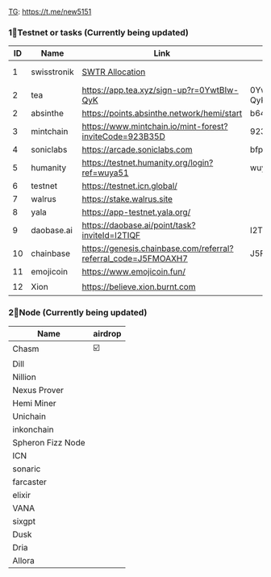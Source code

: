 [TG](https://t.me/new5151): https://t.me/new5151

### 1⃣Testnet or tasks (Currently being updated)
| ID | Name | Link | code | frequency |airdrop |
| --- | --- | --- | --- | --- | --- |
| 1 | swisstronik | [SWTR Allocation ](https://docs.google.com/spreadsheets/d/1qz0cIvFhXFs8CmZ-PaiGnH0TwNQ-mM988nFQeoUNoMs/edit?utm_team=mkltd&utm_channel=0&utm_creative=0&utm_lang=en&utm_date=45615&gid=0#gid=0)|   | Check  | TGE: Q1 25  |
| 2 | tea         | https://app.tea.xyz/sign-up?r=0YwtBIw-QyK | 0YwtBIw-QyK |  |   |
| 2 | absinthe    | https://points.absinthe.network/hemi/start | b64c5fe5 | daily |   |
| 3 | mintchain   | https://www.mintchain.io/mint-forest?inviteCode=923B35D | 923B35D | daily |   |
| 4 | soniclabs   | https://arcade.soniclabs.com | bfphcs | daily |   |
| 5 | humanity    | https://testnet.humanity.org/login?ref=wuya51 | wuya51 | daily |   |
| 6 | testnet     | https://testnet.icn.global/  |  | daily |   |
| 7 | walrus      | https://stake.walrus.site |   | daily |   |
| 8 | yala        | https://app-testnet.yala.org/ |  | daily |   |
| 9 | daobase.ai  | https://daobase.ai/point/task?inviteId=I2TIQF | I2TIQF | daily |   |
| 10 | chainbase  | https://genesis.chainbase.com/referral?referral_code=J5FMOAXH7 | J5FMOAXH7 | weekly |   |
| 11 | emojicoin  | https://www.emojicoin.fun/  | | daily |   |
| 12 | Xion       | https://believe.xion.burnt.com  | | Check | ☑️ |



###  2⃣Node (Currently being updated)
| Name | airdrop |
| --- | --- |
| Chasm  | ☑️ |
| Dill| | | 
| Nillion| | 
| Nexus Prover| | 
| Hemi Miner | | 
|  Unichain  | | 
| inkonchain  | | 
| Spheron Fizz Node |  | 
|  ICN |  | 
| sonaric |  | 
| farcaster |  | 
| elixir |  | 
| VANA |  | 
| sixgpt |  | 
| Dusk |  | 
| Dria |  | 
| Allora |  | 
